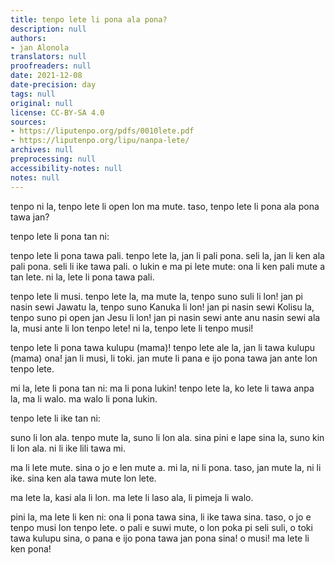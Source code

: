 ```yaml
---
title: tenpo lete li pona ala pona?
description: null
authors:
- jan Alonola
translators: null
proofreaders: null
date: 2021-12-08
date-precision: day
tags: null
original: null
license: CC-BY-SA 4.0
sources:
- https://liputenpo.org/pdfs/0010lete.pdf
- https://liputenpo.org/lipu/nanpa-lete/
archives: null
preprocessing: null
accessibility-notes: null
notes: null
---
```


tenpo ni la, tenpo lete li open lon ma mute. taso, tenpo lete li pona ala pona tawa jan?

tenpo lete li pona tan ni:

tenpo lete li pona tawa pali. tenpo lete la, jan li pali pona. seli la, jan li ken ala pali pona. seli li ike tawa pali. o lukin e ma pi lete mute: ona li ken pali mute a tan lete. ni la, lete li pona tawa pali.

tenpo lete li musi. tenpo lete la, ma mute la, tenpo suno suli li lon! jan pi nasin sewi Jawatu la, tenpo suno Kanuka li lon! jan pi nasin sewi Kolisu la, tenpo suno pi open jan Jesu li lon! jan pi nasin sewi ante anu nasin sewi ala la, musi ante li lon tenpo lete! ni la, tenpo lete li tenpo musi!

tenpo lete li pona tawa kulupu (mama)! tenpo lete ale la, jan li tawa kulupu (mama) ona! jan li musi, li toki. jan mute li pana e ijo pona tawa jan ante lon tenpo lete.

mi la, lete li pona tan ni: ma li pona lukin! tenpo lete la, ko lete li tawa anpa la, ma li walo. ma walo li pona lukin.

tenpo lete li ike tan ni:

suno li lon ala. tenpo mute la, suno li lon ala. sina pini e lape sina la, suno kin li lon ala. ni li ike lili tawa mi.

ma li lete mute. sina o jo e len mute a. mi la, ni li pona. taso, jan mute la, ni li ike. sina ken ala tawa mute lon lete.

ma lete la, kasi ala li lon. ma lete li laso ala, li pimeja li walo.

pini la, ma lete li ken ni: ona li pona tawa sina, li ike tawa sina. taso, o jo e tenpo musi lon tenpo lete. o pali e suwi mute, o lon poka pi seli suli, o toki tawa kulupu sina, o pana e ijo pona tawa jan pona sina! o musi! ma lete li ken pona!